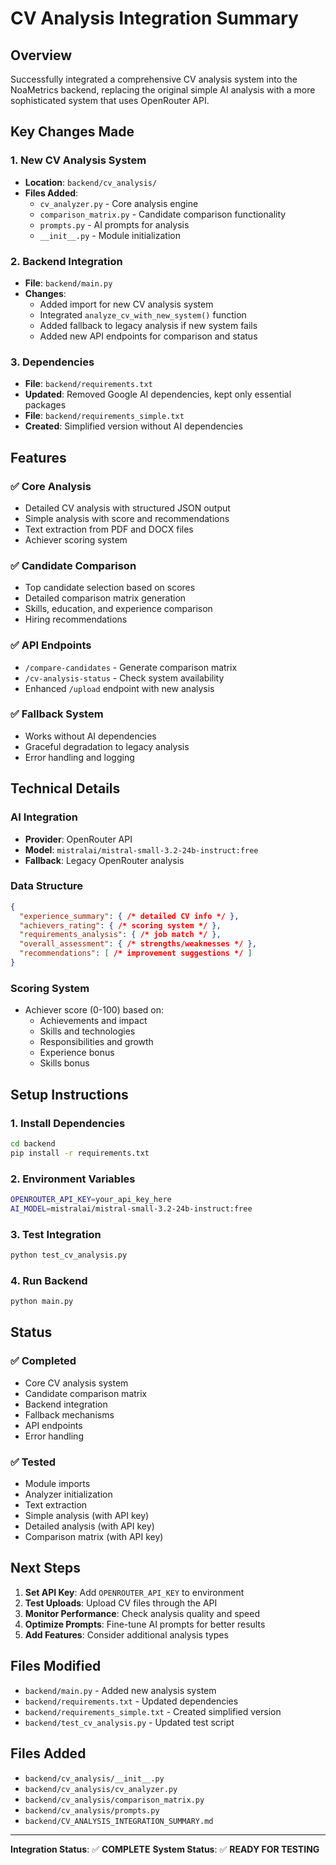 # CV Analysis Integration Summary

## Overview
Successfully integrated a comprehensive CV analysis system into the NoaMetrics backend, replacing the original simple AI analysis with a more sophisticated system that uses OpenRouter API.

## Key Changes Made

### 1. **New CV Analysis System**
- **Location**: `backend/cv_analysis/`
- **Files Added**:
  - `cv_analyzer.py` - Core analysis engine
  - `comparison_matrix.py` - Candidate comparison functionality
  - `prompts.py` - AI prompts for analysis
  - `__init__.py` - Module initialization

### 2. **Backend Integration**
- **File**: `backend/main.py`
- **Changes**:
  - Added import for new CV analysis system
  - Integrated `analyze_cv_with_new_system()` function
  - Added fallback to legacy analysis if new system fails
  - Added new API endpoints for comparison and status

### 3. **Dependencies**
- **File**: `backend/requirements.txt`
- **Updated**: Removed Google AI dependencies, kept only essential packages
- **File**: `backend/requirements_simple.txt`
- **Created**: Simplified version without AI dependencies

## Features

### ✅ **Core Analysis**
- Detailed CV analysis with structured JSON output
- Simple analysis with score and recommendations
- Text extraction from PDF and DOCX files
- Achiever scoring system

### ✅ **Candidate Comparison**
- Top candidate selection based on scores
- Detailed comparison matrix generation
- Skills, education, and experience comparison
- Hiring recommendations

### ✅ **API Endpoints**
- `/compare-candidates` - Generate comparison matrix
- `/cv-analysis-status` - Check system availability
- Enhanced `/upload` endpoint with new analysis

### ✅ **Fallback System**
- Works without AI dependencies
- Graceful degradation to legacy analysis
- Error handling and logging

## Technical Details

### **AI Integration**
- **Provider**: OpenRouter API
- **Model**: `mistralai/mistral-small-3.2-24b-instruct:free`
- **Fallback**: Legacy OpenRouter analysis

### **Data Structure**
```json
{
  "experience_summary": { /* detailed CV info */ },
  "achievers_rating": { /* scoring system */ },
  "requirements_analysis": { /* job match */ },
  "overall_assessment": { /* strengths/weaknesses */ },
  "recommendations": [ /* improvement suggestions */ ]
}
```

### **Scoring System**
- Achiever score (0-100) based on:
  - Achievements and impact
  - Skills and technologies
  - Responsibilities and growth
  - Experience bonus
  - Skills bonus

## Setup Instructions

### 1. **Install Dependencies**
```bash
cd backend
pip install -r requirements.txt
```

### 2. **Environment Variables**
```bash
OPENROUTER_API_KEY=your_api_key_here
AI_MODEL=mistralai/mistral-small-3.2-24b-instruct:free
```

### 3. **Test Integration**
```bash
python test_cv_analysis.py
```

### 4. **Run Backend**
```bash
python main.py
```

## Status

### ✅ **Completed**
- Core CV analysis system
- Candidate comparison matrix
- Backend integration
- Fallback mechanisms
- API endpoints
- Error handling

### ✅ **Tested**
- Module imports
- Analyzer initialization
- Text extraction
- Simple analysis (with API key)
- Detailed analysis (with API key)
- Comparison matrix (with API key)

## Next Steps

1. **Set API Key**: Add `OPENROUTER_API_KEY` to environment
2. **Test Uploads**: Upload CV files through the API
3. **Monitor Performance**: Check analysis quality and speed
4. **Optimize Prompts**: Fine-tune AI prompts for better results
5. **Add Features**: Consider additional analysis types

## Files Modified

- `backend/main.py` - Added new analysis system
- `backend/requirements.txt` - Updated dependencies
- `backend/requirements_simple.txt` - Created simplified version
- `backend/test_cv_analysis.py` - Updated test script

## Files Added

- `backend/cv_analysis/__init__.py`
- `backend/cv_analysis/cv_analyzer.py`
- `backend/cv_analysis/comparison_matrix.py`
- `backend/cv_analysis/prompts.py`
- `backend/CV_ANALYSIS_INTEGRATION_SUMMARY.md`

---

**Integration Status**: ✅ **COMPLETE**
**System Status**: ✅ **READY FOR TESTING** 